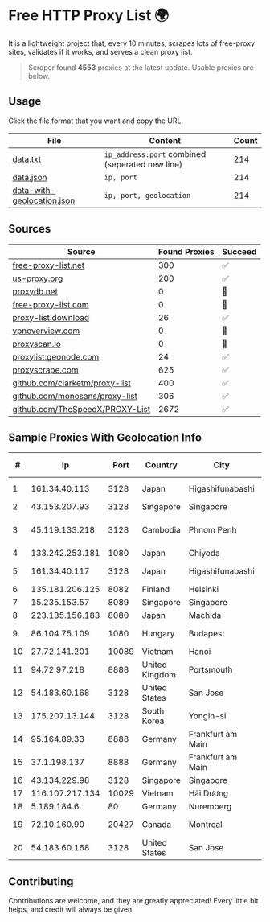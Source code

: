 
# Free HTTP Proxy List 🌍

It is a lightweight project that, every 10 minutes, scrapes lots of free-proxy sites, validates if it works, and serves a clean proxy list.


> Scraper found **4553** proxies at the latest update. Usable proxies are below.

## Usage

Click the file format that you want and copy the URL.


|File|Content|Count|
|----|-------|-----|
|[data.txt](https://raw.githubusercontent.com/themiralay/Proxy-List-World/master/data.txt)|`ip_address:port` combined (seperated new line)|214|
|[data.json](https://raw.githubusercontent.com/themiralay/Proxy-List-World/master/data.json)|`ip, port`|214|
|[data-with-geolocation.json](https://raw.githubusercontent.com/themiralay/Proxy-List-World/master/data-with-geolocation.json)|`ip, port, geolocation`|214|

## Sources

|Source|Found Proxies|Succeed|
|------|-------------|-------|
|[free-proxy-list.net](https://free-proxy-list.net)|300|✅|
|[us-proxy.org](https://www.us-proxy.org)|200|✅|
|[proxydb.net](http://proxydb.net)|0|🚫|
|[free-proxy-list.com](https://free-proxy-list.com/?page=&port=&type%5B%5D=http&type%5B%5D=https&up_time=0&search=Search)|0|🚫|
|[proxy-list.download](https://www.proxy-list.download/HTTP)|26|✅|
|[vpnoverview.com](https://vpnoverview.com/privacy/anonymous-browsing/free-proxy-servers)|0|🚫|
|[proxyscan.io](https://www.proxyscan.io)|0|🚫|
|[proxylist.geonode.com](https://proxylist.geonode.com/api/proxy-list?limit=300&page=1&sort_by=lastChecked&sort_type=desc&protocols=http,https)|24|✅|
|[proxyscrape.com](https://api.proxyscrape.com/v2/?request=displayproxies&protocol=http&timeout=10000&country=all&ssl=all&anonymity=all)|625|✅|
|[github.com/clarketm/proxy-list](https://raw.githubusercontent.com/clarketm/proxy-list/master/proxy-list-raw.txt)|400|✅|
|[github.com/monosans/proxy-list](https://raw.githubusercontent.com/monosans/proxy-list/main/proxies/http.txt)|306|✅|
|[github.com/TheSpeedX/PROXY-List](https://raw.githubusercontent.com/TheSpeedX/PROXY-List/master/http.txt)|2672|✅|


## Sample Proxies With Geolocation Info

|#|Ip|Port|Country|City|Internet Service Provider|
|-|--|----|-------|----|-------------------------|
|1|161.34.40.113|3128|Japan|Higashifunabashi|NTT PC Communications, Inc.|
|2|43.153.207.93|3128|Singapore|Singapore|Aceville Pte.ltd|
|3|45.119.133.218|3128|Cambodia|Phnom Penh|VIETTEL (CAMBODIA) PTE., LTD|
|4|133.242.253.181|1080|Japan|Chiyoda|SAKURA Internet Inc.|
|5|161.34.40.117|3128|Japan|Higashifunabashi|NTT PC Communications, Inc.|
|6|135.181.206.125|8082|Finland|Helsinki|Hetzner Online GmbH|
|7|15.235.153.57|8089|Singapore|Singapore|OVH Hosting|
|8|223.135.156.183|8080|Japan|Machida|So-net Corporation|
|9|86.104.75.109|1080|Hungary|Budapest|Stark Industries Solutions LTD|
|10|27.72.141.201|10089|Vietnam|Hanoi|Newass2011xDSLHN|
|11|94.72.97.218|8888|United Kingdom|Portsmouth|Contabo GmbH|
|12|54.183.60.168|3128|United States|San Jose|Amazon.com, Inc.|
|13|175.207.13.144|3128|South Korea|Yongin-si|Korea Telecom|
|14|95.164.89.33|8888|Germany|Frankfurt am Main|Stark Industries Solutions LTD|
|15|37.1.198.137|8888|Germany|Frankfurt am Main|Leaseweb Deutschland GmbH|
|16|43.134.229.98|3128|Singapore|Singapore|Aceville Pte.ltd|
|17|116.107.217.134|10029|Vietnam|Hải Dương|Viettel Corporation|
|18|5.189.184.6|80|Germany|Nuremberg|Contabo GmbH|
|19|72.10.160.90|20427|Canada|Montreal|GloboTech Communications|
|20|54.183.60.168|3128|United States|San Jose|Amazon.com, Inc.|



## Contributing

Contributions are welcome, and they are greatly appreciated! Every
little bit helps, and credit will always be given.

